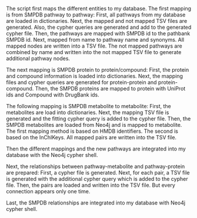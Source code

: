 The script first maps the different entities to my database.
The first mapping is from SMPDB pathway to pathway:
    First, all pathways from my database are loaded in dictionaries.
    Next, the mapped and not mapped TSV files are generated. Also, the cypher queries are generated and add to the generated cypher file.
    Then, the pathways are mapped with SMPDB id to the pathbank SMPDB id. Next, mapped from name to pathway name and synonyms. All mapped nodes are written into a TSV file.
    The not mapped pathways are combined by name and written into the not mapped TSV file to generate additional pathway nodes.

The next mapping is SMPDB protein to protein/compound:
    First, the protein and compound information is loaded into dictionaries.
    Next, the mapping files and cypher queries are generated for protein-protein and protein-compound.
    Then, the SMPDB proteins are mapped to protein with UniProt ids and Compound with DrugBank ids.

The following mapping is SMPDB metabolite to metabolite:
    First, the metabolites are load into dictionaries.
    Next, the mapping TSV file is generated and the fitting cypher query is added to the cypher file.
    Then, the SMPDB metabolites are loaded from Neo4j and is mapped to metabolite. 
    The first mapping method is based on HMDB identifiers.
    The second is based on the InChIKeys.
    All mapped pairs are written into the TSV file.

Then the different mappings and the new pathways are integrated into my database with the Neo4j cypher shell.

Next, the relationships between pathway-metabolite and pathway-protein are prepared:
    First, a cypher file is generated.
    Next, for each pair, a TSV file is generated with the additional cypher query which is added to the cypher file.
    Then, the pairs are loaded and written into the TSV file. But every connection appears only one time.

Last, the SMPDB relationships are integrated into my database with Neo4j cypher shell.
